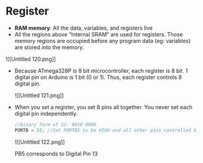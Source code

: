 # Register

- **RAM memory**: All the data, variables, and registers live
- All the regions above “Internal SRAM” are used for registers. Those memory regions are occupied before any program data (eg: variables) are stored into the memory.

![[Untitled 120.png]]

- Because ATmega328P is 8 bit microcontroller, each register is 8 bit. 1 digital pin on Arduino is 1 bit (0 or 1). Thus, each register controls 8 digital pin.
    
    ![[Untitled 121.png]]
    
- When you set a register, you set 8 pins all together. You never set each digital pin independently.
    
    ```C
    //Binary form of 32: 0010 0000
    PORTB = 32; //Set PORTB5 to be HIGH and all other pins controlled by PORTB to be LOW
    ```
    
    ![[Untitled 122.png]]
    
    PB5 corresponds to Digital Pin 13